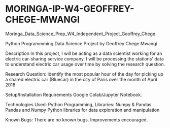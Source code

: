 # MORINGA-IP-W4-GEOFFREY-CHEGE-MWANGI
Moringa_Data_Science_Prep_W4_Independent_Project_Geoffrey_Chege

Python Programmming Data Science Project by Geoffrey Chege Mwangi

Description
In this project, I will be acting as a data scientist working for an electric car-sharing service company.
I will be processing the stations' data to understand electric car usage over time by solving the research question.

Research Question:
Identify the most popular hour of the day for picking up a shared electric car (Bluecar) in the city of Paris over the month of April 2018

Setup/Installation Requirements
Google Colab/Jupyter Notebook.

Technologies Used:
Python Programming,
Libraries: Numpy & Pandas.
Pandas and Numpy Python libraries for data exploration and manipulation

Known Bugs: There are no known bugs. Improvements encouraged.
